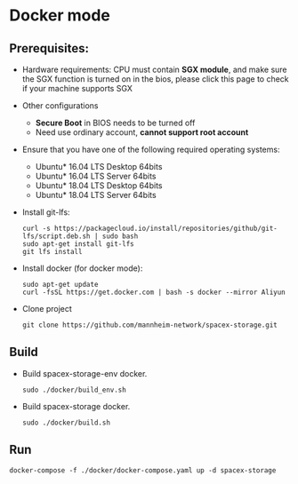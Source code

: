 # Docker mode

## Prerequisites:
- Hardware requirements: 
  CPU must contain **SGX module**, and make sure the SGX function is turned on in the bios, please click this page to check if your machine supports SGX
  
- Other configurations
  - **Secure Boot** in BIOS needs to be turned off
  - Need use ordinary account, **cannot support root account**

- Ensure that you have one of the following required operating systems:
  * Ubuntu\* 16.04 LTS Desktop 64bits
  * Ubuntu\* 16.04 LTS Server 64bits
  * Ubuntu\* 18.04 LTS Desktop 64bits
  * Ubuntu\* 18.04 LTS Server 64bits

- Install git-lfs:
  ```
  curl -s https://packagecloud.io/install/repositories/github/git-lfs/script.deb.sh | sudo bash
  sudo apt-get install git-lfs
  git lfs install
  ```

- Install docker (for docker mode):
  ```
  sudo apt-get update
  curl -fsSL https://get.docker.com | bash -s docker --mirror Aliyun
  ```

- Clone project
  ```
  git clone https://github.com/mannheim-network/spacex-storage.git
  ```

## Build
- Build spacex-storage-env docker.

  ```
  sudo ./docker/build_env.sh
  ```

- Build spacex-storage docker.

  ```
  sudo ./docker/build.sh
  ```

## Run

```
docker-compose -f ./docker/docker-compose.yaml up -d spacex-storage
```